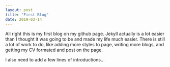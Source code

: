 ```yaml
---
layout: post
title: "First Blog"
date: 2019-03-14
---
```


All right this is my first blog on my github page. Jekyll actually is a lot easier than I thought it was going to be and made my 
life much easier. There is still a lot of work to do, like adding more styles to page, writing more blogs, and getting my CV 
formated and post on the page. 

I also need to add a few lines of introductions...
